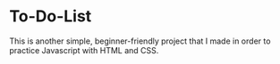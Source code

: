 # To-Do-List

This is another simple, beginner-friendly project that I made in order to practice Javascript with HTML and CSS.
